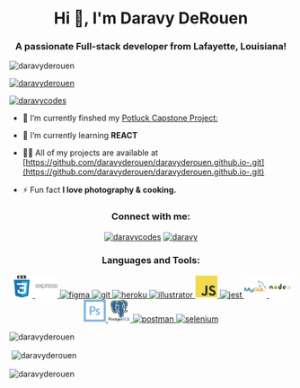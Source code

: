 <h1 align="center">Hi 👋, I'm Daravy DeRouen</h1>
<h3 align="center">A passionate Full-stack developer from Lafayette, Louisiana!</h3>

<p align="left"> <img src="https://komarev.com/ghpvc/?username=daravyderouen&label=Profile%20views&color=0e75b6&style=flat" alt="daravyderouen" /> </p>

<p align="left"> <a href="https://github.com/ryo-ma/github-profile-trophy"><img src="https://github-profile-trophy.vercel.app/?username=daravyderouen" alt="daravyderouen" /></a> </p>

<p align="left"> <a href="https://twitter.com/daravycodes" target="blank"><img src="https://img.shields.io/twitter/follow/daravycodes?logo=twitter&style=for-the-badge" alt="daravycodes" /></a> </p>

- 🔭 I’m currently finshed my [Potluck Capstone Project:](https://potluck-capstone-daravy.herokuapp.com/)

- 🌱 I’m currently learning **REACT**

- 👨‍💻 All of my projects are available at [https://github.com/daravyderouen/daravyderouen.github.io-.git](https://github.com/daravyderouen/daravyderouen.github.io-.git)

- ⚡ Fun fact **I love photography & cooking.**

<h3 align="center">Connect with me:</h3>
<p align="center">
<a href="https://twitter.com/daravycodes" target="blank"><img align="center" src="https://raw.githubusercontent.com/rahuldkjain/github-profile-readme-generator/master/src/images/icons/Social/twitter.svg" alt="daravycodes" height="30" width="40" /></a>
<a href="https://linkedin.com/in/daravy" target="blank"><img align="center" src="https://raw.githubusercontent.com/rahuldkjain/github-profile-readme-generator/master/src/images/icons/Social/linked-in-alt.svg" alt="daravy" height="30" width="40" /></a>
</p>

<h3 align="center">Languages and Tools:</h3>
<p align="center"> <a href="https://www.w3schools.com/css/" target="_blank" rel="noreferrer"> <img src="https://raw.githubusercontent.com/devicons/devicon/master/icons/css3/css3-original-wordmark.svg" alt="css3" width="40" height="40"/> </a> <a href="https://expressjs.com" target="_blank" rel="noreferrer"> <img src="https://raw.githubusercontent.com/devicons/devicon/master/icons/express/express-original-wordmark.svg" alt="express" width="40" height="40"/> </a> <a href="https://www.figma.com/" target="_blank" rel="noreferrer"> <img src="https://www.vectorlogo.zone/logos/figma/figma-icon.svg" alt="figma" width="40" height="40"/> </a> <a href="https://git-scm.com/" target="_blank" rel="noreferrer"> <img src="https://www.vectorlogo.zone/logos/git-scm/git-scm-icon.svg" alt="git" width="40" height="40"/> </a> <a href="https://heroku.com" target="_blank" rel="noreferrer"> <img src="https://www.vectorlogo.zone/logos/heroku/heroku-icon.svg" alt="heroku" width="40" height="40"/> </a> <a href="https://www.adobe.com/in/products/illustrator.html" target="_blank" rel="noreferrer"> <img src="https://www.vectorlogo.zone/logos/adobe_illustrator/adobe_illustrator-icon.svg" alt="illustrator" width="40" height="40"/> </a> <a href="https://developer.mozilla.org/en-US/docs/Web/JavaScript" target="_blank" rel="noreferrer"> <img src="https://raw.githubusercontent.com/devicons/devicon/master/icons/javascript/javascript-original.svg" alt="javascript" width="40" height="40"/> </a> <a href="https://jestjs.io" target="_blank" rel="noreferrer"> <img src="https://www.vectorlogo.zone/logos/jestjsio/jestjsio-icon.svg" alt="jest" width="40" height="40"/> </a> <a href="https://www.mysql.com/" target="_blank" rel="noreferrer"> <img src="https://raw.githubusercontent.com/devicons/devicon/master/icons/mysql/mysql-original-wordmark.svg" alt="mysql" width="40" height="40"/> </a> <a href="https://nodejs.org" target="_blank" rel="noreferrer"> <img src="https://raw.githubusercontent.com/devicons/devicon/master/icons/nodejs/nodejs-original-wordmark.svg" alt="nodejs" width="40" height="40"/> </a> <a href="https://www.photoshop.com/en" target="_blank" rel="noreferrer"> <img src="https://raw.githubusercontent.com/devicons/devicon/master/icons/photoshop/photoshop-line.svg" alt="photoshop" width="40" height="40"/> </a> <a href="https://www.postgresql.org" target="_blank" rel="noreferrer"> <img src="https://raw.githubusercontent.com/devicons/devicon/master/icons/postgresql/postgresql-original-wordmark.svg" alt="postgresql" width="40" height="40"/> </a> <a href="https://postman.com" target="_blank" rel="noreferrer"> <img src="https://www.vectorlogo.zone/logos/getpostman/getpostman-icon.svg" alt="postman" width="40" height="40"/> </a> <a href="https://www.selenium.dev" target="_blank" rel="noreferrer"> <img src="https://raw.githubusercontent.com/detain/svg-logos/780f25886640cef088af994181646db2f6b1a3f8/svg/selenium-logo.svg" alt="selenium" width="40" height="40"/> </a> </p>

<p><img align="center" src="https://github-readme-stats.vercel.app/api/top-langs?username=daravyderouen&show_icons=true&locale=en&layout=compact" alt="daravyderouen" /></p>

<p>&nbsp;<img align="center" src="https://github-readme-stats.vercel.app/api?username=daravyderouen&show_icons=true&locale=en" alt="daravyderouen" /></p>

<p><img align="center" src="https://github-readme-streak-stats.herokuapp.com/?user=daravyderouen&" alt="daravyderouen" /></p>
